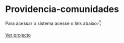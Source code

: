 # Providencia-comunidades 

Para acessar o sistema acesse o link abaixo:👇

<a href="https://marcosfredericocalitas.github.io/providencia-comunidades/html/admin/profile.html">Ver projecto</a>

